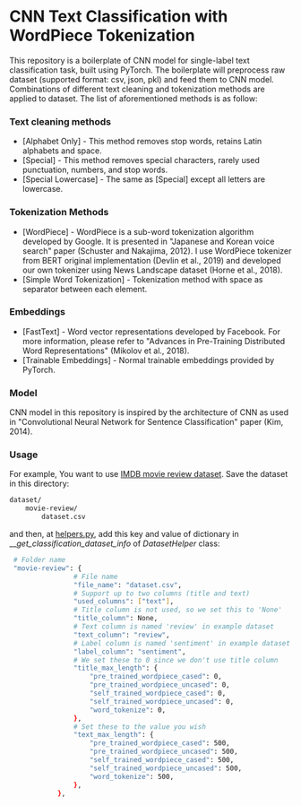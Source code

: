 # CNN Text Classification with WordPiece Tokenization
This repository is a boilerplate of CNN model for single-label text classification task, built using PyTorch. The boilerplate will preprocess raw dataset (supported format: csv, json, pkl) and feed them to CNN model. Combinations of different text cleaning and tokenization methods are applied to dataset. The list of aforementioned methods is as follow:

### Text cleaning methods
- [Alphabet Only] - This method removes stop words, retains Latin alphabets and space.
- [Special] - This method removes special characters, rarely used punctuation, numbers, and stop words.
- [Special Lowercase] - The same as [Special] except all letters are lowercase.

### Tokenization Methods
- [WordPiece] - WordPiece is a sub-word tokenization algorithm developed by Google. It is presented in "Japanese and Korean voice search" paper (Schuster and Nakajima, 2012). I use WordPiece tokenizer from BERT original implementation (Devlin et al., 2019) and developed our own tokenizer using News Landscape dataset (Horne et al., 2018).
- [Simple Word Tokenization] - Tokenization method with space as separator between each element.

### Embeddings
- [FastText] - Word vector representations developed by Facebook. For more information, please refer to "Advances in Pre-Training Distributed Word Representations" (Mikolov et al., 2018).
- [Trainable Embeddings] - Normal trainable embeddings provided by PyTorch.

### Model
CNN model in this repository is inspired by the architecture of CNN as used in "Convolutional Neural Network for Sentence Classification" paper (Kim, 2014).

### Usage
For example, You want to use [IMDB movie review dataset](https://www.kaggle.com/datasets/lakshmi25npathi/imdb-dataset-of-50k-movie-reviews). Save the dataset in this directory:

```sh
dataset/
    movie-review/
        dataset.csv
```

and then, at [helpers.py](https://github.com/muhd-fadilah/cnn-text-classification-with-wordpiece-tokenization/blob/main/src/helpers.py), add this key and value of dictionary in ___get_classification_dataset_info_ of _DatasetHelper_ class:
```sh
 # Folder name
 "movie-review": {
                # File name
                "file_name": "dataset.csv", 
                # Support up to two columns (title and text)
                "used_columns": ["text"],
                # Title column is not used, so we set this to 'None' 
                "title_column": None,
                # Text column is named 'review' in example dataset
                "text_column": "review",
                # Label column is named 'sentiment' in example dataset
                "label_column": "sentiment", 
                # We set these to 0 since we don't use title column
                "title_max_length": {
                    "pre_trained_wordpiece_cased": 0,
                    "pre_trained_wordpiece_uncased": 0,
                    "self_trained_wordpiece_cased": 0,
                    "self_trained_wordpiece_uncased": 0,
                    "word_tokenize": 0,
                },
                # Set these to the value you wish
                "text_max_length": {
                    "pre_trained_wordpiece_cased": 500,
                    "pre_trained_wordpiece_uncased": 500,
                    "self_trained_wordpiece_cased": 500,
                    "self_trained_wordpiece_uncased": 500,
                    "word_tokenize": 500,
                },
            },
```